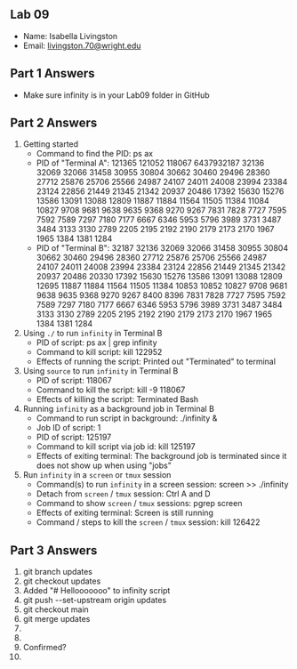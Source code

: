## Lab 09

- Name: Isabella Livingston
- Email: livingston.70@wright.edu

## Part 1 Answers

- Make sure infinity is in your Lab09 folder in GitHub

## Part 2 Answers

1. Getting started
   - Command to find the PID: ps ax
   - PID of "Terminal A": 121365 121052 118067 6437932187 32136 32069 32066 31458 30955 30804 30662 30460 29496 28360 27712 25876 25706 25566 24987 24107 24011 24008 23994 23384 23124 22856 21449 21345 21342 20937 20486 17392 15630 15276 13586 13091 13088 12809 11887 11884 11564 11505 11384 11084 10827 9708 9681 9638 9635 9368 9270 9267 7831 7828 7727 7595 7592 7589 7297 7180 7177 6667 6346 5953 5796 3989 3731 3487 3484 3133 3130 2789 2205 2195 2192 2190 2179 2173 2170 1967 1965 1384 1381 1284
   - PID of "Terminal B": 32187 32136 32069 32066 31458 30955 30804 30662 30460 29496 28360 27712 25876 25706 25566 24987 24107 24011 24008 23994 23384 23124 22856 21449 21345 21342 20937 20486 20330 17392 15630 15276 13586 13091 13088 12809 12695 11887 11884 11564 11505 11384 10853 10852 10827 9708 9681 9638 9635 9368 9270 9267 8400 8396 7831 7828 7727 7595 7592 7589 7297 7180 7177 6667 6346 5953 5796 3989 3731 3487 3484 3133 3130 2789 2205 2195 2192 2190 2179 2173 2170 1967 1965 1384 1381 1284
2. Using `./` to run `infinity` in Terminal B
   - PID of script: ps ax | grep infinity 
   - Command to kill script: kill 122952
   - Effects of running the script: Printed out "Terminated" to terminal
3. Using `source` to run `infinity` in Terminal B
   - PID of script: 118067
   - Command to kill the script: kill -9 118067
   - Effects of killing the script: Terminated Bash
4. Running `infinity` as a background job in Terminal B
   - Command to run script in background: ./infinity &
   - Job ID of script: 1
   - PID of script: 125197
   - Command to kill script via job id: kill 125197
   - Effects of exiting terminal: The background job is terminated since it does not show up when using "jobs"
5. Run `infinity` in a `screen` or `tmux` session 
   - Command(s) to run `infinity` in a screen session: screen >> ./infinity
   - Detach from `screen` / `tmux` session: Ctrl A and D
   - Command to show `screen` / `tmux` sessions: pgrep screen
   - Effects of exiting terminal: Screen is still running
   - Command / steps to kill the `screen` / `tmux` session: kill 126422

## Part 3 Answers

1. git branch updates
2. git checkout updates
3. Added "# Hellooooooo" to infinity script
4. git push --set-upstream origin updates
5. git checkout main
6. git merge updates
7.
8.
9. Confirmed?
10.
